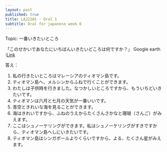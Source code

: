 ```yaml
---
layout: post
published: true
title: LAJ2201 - Oral 1
subtitle: Oral for japanese week 6
---
```

Topic: 一番いきたいところ


「このせかいであなたにいちばんいきたいどころは何ですか？」
Google earth :[Link](https://earth.google.com/web/@2.65576341,104.14908068,16.67555661a,90308.82137035d,35y,323.69517172h,0t,0r)

答え：

1. 私の行きたいところはマレーシアのティオマン島です。
2. ティオマン島へ、メルシンからふねで行くことができます。
3. わたしは子供時を行きました。なつかしいところですから、もういちどいきたいです。
4. ティオマンは六月と七月の天気が一番いいです。
5. 青空ときれいな海を見ることができます。
6. 海はきれいですから、ふねのうえからたくさんさかなと珊瑚（さんご）がみえます。
7. ここはシュノーケリングができます。私はシュノーケリングがすきですから、ティオマン島へしにいきたいです。
8. ティオマン島はシンガポールよりくらいですから、よる、たくさん星がみえます。

